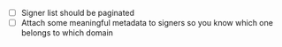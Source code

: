 - [ ] Signer list should be paginated
- [ ] Attach some meaningful metadata to signers so you know which one belongs to which domain
